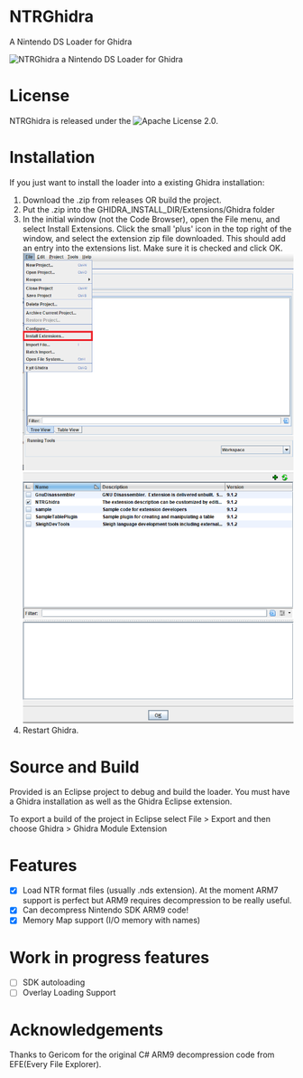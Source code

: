 # NTRGhidra
A Nintendo DS Loader for Ghidra


![NTRGhidra a Nintendo DS Loader for Ghidra](https://media.defense.gov/2019/Apr/04/2002109557/-1/-1/0/190404-D-IM742-1002.PNG)

# License
NTRGhidra is released under the ![Apache License 2.0](https://github.com/pedro-javierf/NTRGhidra/blob/master/LICENSE).

# Installation

If you just want to install the loader into a existing Ghidra installation:

1. Download the .zip from releases OR build the project.
2. Put the .zip into the GHIDRA_INSTALL_DIR/Extensions/Ghidra folder
3. In the initial window (not the Code Browser), open the File menu, and select Install Extensions. Click the small 'plus' icon in the top right of the window, and select the extension zip file downloaded. This should add an entry into the extensions list. Make sure it is checked and click OK.
![Step 1](install1.png)
![Step 2](install2.PNG)
4. Restart Ghidra.

# Source and Build

Provided is an Eclipse project to debug and build the loader. You must have a Ghidra installation as well as the Ghidra Eclipse extension.

To export a build of the project in Eclipse select File > Export and then choose Ghidra > Ghidra Module Extension

# Features
 - [x] Load NTR format files (usually .nds extension). At the moment ARM7 support is perfect but ARM9 requires decompression to be really useful.
 - [x] Can decompress Nintendo SDK ARM9 code!
 - [x] Memory Map support (I/O memory with names)

# Work in progress features
 - [ ] SDK autoloading
 - [ ] Overlay Loading Support

# Acknowledgements
Thanks to Gericom for the original C# ARM9 decompression code from EFE(Every File Explorer).
